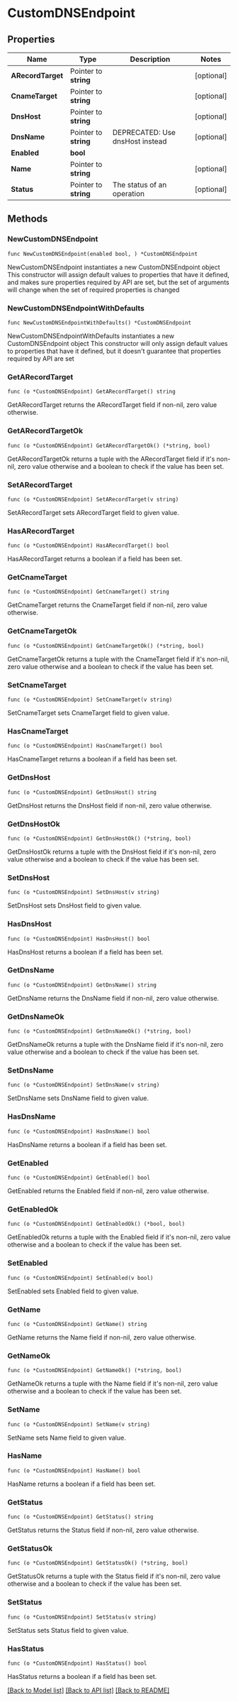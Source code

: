 # CustomDNSEndpoint

## Properties

Name | Type | Description | Notes
------------ | ------------- | ------------- | -------------
**ARecordTarget** | Pointer to **string** |  | [optional] 
**CnameTarget** | Pointer to **string** |  | [optional] 
**DnsHost** | Pointer to **string** |  | [optional] 
**DnsName** | Pointer to **string** | DEPRECATED: Use dnsHost instead | [optional] 
**Enabled** | **bool** |  | 
**Name** | Pointer to **string** |  | [optional] 
**Status** | Pointer to **string** | The status of an operation | [optional] 

## Methods

### NewCustomDNSEndpoint

`func NewCustomDNSEndpoint(enabled bool, ) *CustomDNSEndpoint`

NewCustomDNSEndpoint instantiates a new CustomDNSEndpoint object
This constructor will assign default values to properties that have it defined,
and makes sure properties required by API are set, but the set of arguments
will change when the set of required properties is changed

### NewCustomDNSEndpointWithDefaults

`func NewCustomDNSEndpointWithDefaults() *CustomDNSEndpoint`

NewCustomDNSEndpointWithDefaults instantiates a new CustomDNSEndpoint object
This constructor will only assign default values to properties that have it defined,
but it doesn't guarantee that properties required by API are set

### GetARecordTarget

`func (o *CustomDNSEndpoint) GetARecordTarget() string`

GetARecordTarget returns the ARecordTarget field if non-nil, zero value otherwise.

### GetARecordTargetOk

`func (o *CustomDNSEndpoint) GetARecordTargetOk() (*string, bool)`

GetARecordTargetOk returns a tuple with the ARecordTarget field if it's non-nil, zero value otherwise
and a boolean to check if the value has been set.

### SetARecordTarget

`func (o *CustomDNSEndpoint) SetARecordTarget(v string)`

SetARecordTarget sets ARecordTarget field to given value.

### HasARecordTarget

`func (o *CustomDNSEndpoint) HasARecordTarget() bool`

HasARecordTarget returns a boolean if a field has been set.

### GetCnameTarget

`func (o *CustomDNSEndpoint) GetCnameTarget() string`

GetCnameTarget returns the CnameTarget field if non-nil, zero value otherwise.

### GetCnameTargetOk

`func (o *CustomDNSEndpoint) GetCnameTargetOk() (*string, bool)`

GetCnameTargetOk returns a tuple with the CnameTarget field if it's non-nil, zero value otherwise
and a boolean to check if the value has been set.

### SetCnameTarget

`func (o *CustomDNSEndpoint) SetCnameTarget(v string)`

SetCnameTarget sets CnameTarget field to given value.

### HasCnameTarget

`func (o *CustomDNSEndpoint) HasCnameTarget() bool`

HasCnameTarget returns a boolean if a field has been set.

### GetDnsHost

`func (o *CustomDNSEndpoint) GetDnsHost() string`

GetDnsHost returns the DnsHost field if non-nil, zero value otherwise.

### GetDnsHostOk

`func (o *CustomDNSEndpoint) GetDnsHostOk() (*string, bool)`

GetDnsHostOk returns a tuple with the DnsHost field if it's non-nil, zero value otherwise
and a boolean to check if the value has been set.

### SetDnsHost

`func (o *CustomDNSEndpoint) SetDnsHost(v string)`

SetDnsHost sets DnsHost field to given value.

### HasDnsHost

`func (o *CustomDNSEndpoint) HasDnsHost() bool`

HasDnsHost returns a boolean if a field has been set.

### GetDnsName

`func (o *CustomDNSEndpoint) GetDnsName() string`

GetDnsName returns the DnsName field if non-nil, zero value otherwise.

### GetDnsNameOk

`func (o *CustomDNSEndpoint) GetDnsNameOk() (*string, bool)`

GetDnsNameOk returns a tuple with the DnsName field if it's non-nil, zero value otherwise
and a boolean to check if the value has been set.

### SetDnsName

`func (o *CustomDNSEndpoint) SetDnsName(v string)`

SetDnsName sets DnsName field to given value.

### HasDnsName

`func (o *CustomDNSEndpoint) HasDnsName() bool`

HasDnsName returns a boolean if a field has been set.

### GetEnabled

`func (o *CustomDNSEndpoint) GetEnabled() bool`

GetEnabled returns the Enabled field if non-nil, zero value otherwise.

### GetEnabledOk

`func (o *CustomDNSEndpoint) GetEnabledOk() (*bool, bool)`

GetEnabledOk returns a tuple with the Enabled field if it's non-nil, zero value otherwise
and a boolean to check if the value has been set.

### SetEnabled

`func (o *CustomDNSEndpoint) SetEnabled(v bool)`

SetEnabled sets Enabled field to given value.


### GetName

`func (o *CustomDNSEndpoint) GetName() string`

GetName returns the Name field if non-nil, zero value otherwise.

### GetNameOk

`func (o *CustomDNSEndpoint) GetNameOk() (*string, bool)`

GetNameOk returns a tuple with the Name field if it's non-nil, zero value otherwise
and a boolean to check if the value has been set.

### SetName

`func (o *CustomDNSEndpoint) SetName(v string)`

SetName sets Name field to given value.

### HasName

`func (o *CustomDNSEndpoint) HasName() bool`

HasName returns a boolean if a field has been set.

### GetStatus

`func (o *CustomDNSEndpoint) GetStatus() string`

GetStatus returns the Status field if non-nil, zero value otherwise.

### GetStatusOk

`func (o *CustomDNSEndpoint) GetStatusOk() (*string, bool)`

GetStatusOk returns a tuple with the Status field if it's non-nil, zero value otherwise
and a boolean to check if the value has been set.

### SetStatus

`func (o *CustomDNSEndpoint) SetStatus(v string)`

SetStatus sets Status field to given value.

### HasStatus

`func (o *CustomDNSEndpoint) HasStatus() bool`

HasStatus returns a boolean if a field has been set.


[[Back to Model list]](../README.md#documentation-for-models) [[Back to API list]](../README.md#documentation-for-api-endpoints) [[Back to README]](../README.md)


